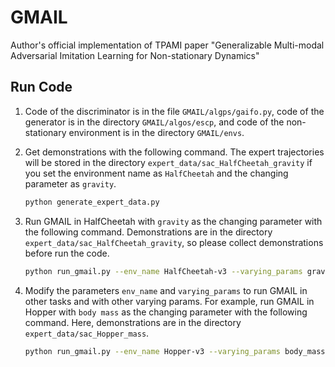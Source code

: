 # GMAIL

Author's official implementation of TPAMI paper "Generalizable Multi-modal Adversarial Imitation Learning for Non-stationary Dynamics"

## Run Code

1. Code of the discriminator is in the file `GMAIL/algps/gaifo.py`, code of the generator is in the directory `GMAIL/algos/escp`, and code of the non-stationary environment is in the directory `GMAIL/envs`.

2. Get demonstrations with the following command. The expert trajectories will be stored in the directory `expert_data/sac_HalfCheetah_gravity` if you set the environment name as `HalfCheetah` and the changing parameter as `gravity`.

    ```bash
    python generate_expert_data.py
    ```

3. Run GMAIL in HalfCheetah with `gravity` as the changing parameter with the following command. Demonstrations are in the directory `expert_data/sac_HalfCheetah_gravity`, so please collect demonstrations before run the code.

    ```bash
    python run_gmail.py --env_name HalfCheetah-v3 --varying_params gravity --expert-path-dir expert_data/sac_HalfCheetah_gravity --H_step 4 --use_rmdm --stop_pg_for_ep --bottle_neck --rbf_radius 3000 --name_suffix GMAIL --rnn_fix_length 16 --autoalpha
    ```

4. Modify the parameters `env_name` and `varying_params` to run GMAIL in other tasks and with other varying params. For example, run GMAIL in Hopper with `body mass` as the changing parameter with the following command. Here, demonstrations are in the directory `expert_data/sac_Hopper_mass`.

    ```bash
    python run_gmail.py --env_name Hopper-v3 --varying_params body_mass --expert-path-dir expert_data/sac_Hopper_mass --use_absorbing_state --H_step 4 --use_rmdm --stop_pg_for_ep --bottle_neck --rbf_radius 3000 --name_suffix GMAIL --rnn_fix_length 2
    ```
